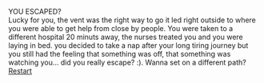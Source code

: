    YOU ESCAPED?  
  Lucky for you, the vent was the right way to go it led right outside to where you were able to get help from close by people. You were taken to a different hospital 20 minuts away, the nurses treated you and you were laying in bed. 
  you decided to take a nap after your long tiring journey but you still had the feeling that something was off, that something was watching you... did you really escape? :). 
      Wanna set on a different path?  
      [Restart](../README.md)